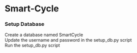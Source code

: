 # Smart-Cycle

### Setup Database
Create a database named SmartCycle<br/>
Update the username and password in the setup_db.py script<br/>
Run the setup_db.py script
